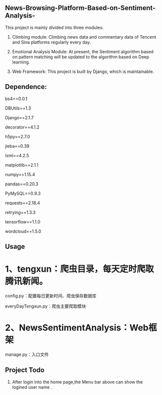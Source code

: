 ## News-Browsing-Platform-Based-on-Sentiment-Analysis-
This project is mainly divided into three modules:            
1. Climbing module: Climbing news data and commentary data of Tencent and Sina platforms regularly every day.  

2. Emotional Analysis Module: At present, the Sentiment algorithm based on pattern matching will be updated to the algorithm based on Deep learning.    

3. Web Framework: This project is built by Django, which is maintainable. 

## Dependence:


bs4==0.0.1


DBUtils==1.3


Django==2.1.7

decorator==4.1.2

h5py==2.7.0

jieba==0.39

lxml==4.2.5

matplotlib==2.1.1

numpy==1.15.4

pandas==0.20.3

PyMySQL==0.9.3

requests==2.18.4

retrying==1.3.3

tensorflow==1.1.0

wordcloud==1.5.0

## Usage
# 1、tengxun：爬虫目录，每天定时爬取腾讯新闻。

config.py：配置每日更新时间、爬虫保存数据库

everyDayTengxun.py：爬虫主要爬取模块

# 2、NewsSentimentAnalysis：Web框架

manage.py：入口文件


## Project Todo
1. After login into the home page,the Menu bar above can show the logined user name .

